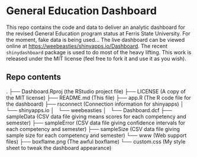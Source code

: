# General Education Dashboard

This repo contains the code and data to deliver an analytic dashboard for the revised General Education program status at Ferris State University. For the moment, fake data is being used... The live dashboard can be viewed online at [https://weebeasties/shinyapps.io/Dashboard](https://weebeasties/shinyapps.io/Dashboard). The recent <code>shinydashboard</code> package is used to do most of the heavy lifting. This work is released under the MIT license (feel free to fork it and use it as you wish).

## Repo contents

.
├── Dashboard.Rproj  (the RStudio project file)
├── LICENSE          (A copy of the MIT license)
├── README.md        (This file)
├── app.R            (The R code file for the dashboard)
├── rsconnect        (Connection information for shinyapps)
│   └── shinyapps.io
│       └── weebeasties
│           └── Dashboard.dcf
├── sampleData       (CSV data file giving means scores for each competency and semester)
├── sampleError      (CSV data file giving confidence intervals for each competency and semester)
├── sampleSize       (CSV data file giving sample size for each competency and semester)
└── www              (Web support files)
    ├── boxflame.png (The awful boxflame)
    └── custom.css   (My style sheet to tweak the dashboard appearance)
